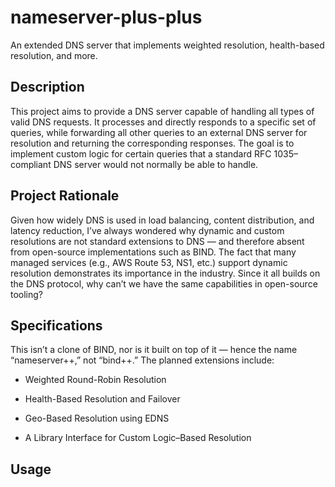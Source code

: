 # nameserver-plus-plus

An extended DNS server that implements weighted resolution, health-based resolution, and more.

## Description

This project aims to provide a DNS server capable of handling all types of valid DNS requests. It processes and directly responds to a specific set of queries, while forwarding all other queries to an external DNS server for resolution and returning the corresponding responses. The goal is to implement custom logic for certain queries that a standard RFC 1035–compliant DNS server would not normally be able to handle.

## Project Rationale

Given how widely DNS is used in load balancing, content distribution, and latency reduction, I’ve always wondered why dynamic and custom resolutions are not standard extensions to DNS — and therefore absent from open-source implementations such as BIND. The fact that many managed services (e.g., AWS Route 53, NS1, etc.) support dynamic resolution demonstrates its importance in the industry. Since it all builds on the DNS protocol, why can’t we have the same capabilities in open-source tooling?

## Specifications

This isn’t a clone of BIND, nor is it built on top of it — hence the name “nameserver++,” not “bind++.”
The planned extensions include:

- Weighted Round-Robin Resolution

- Health-Based Resolution and Failover

- Geo-Based Resolution using EDNS

- A Library Interface for Custom Logic–Based Resolution

## Usage
